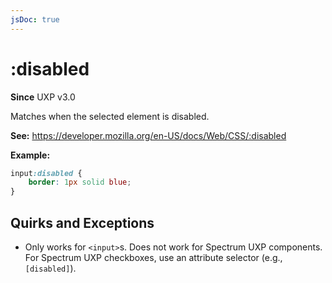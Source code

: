 ```yaml
---
jsDoc: true
---
```

# :disabled

**Since** UXP v3.0

Matches when the selected element is disabled. 

**See:** https://developer.mozilla.org/en-US/docs/Web/CSS/:disabled

**Example:**

```css
input:disabled {
    border: 1px solid blue;
}
```

## Quirks and Exceptions

* Only works for `<input>`s. Does not work for Spectrum UXP components. For Spectrum UXP checkboxes, use an attribute selector (e.g., `[disabled]`).
